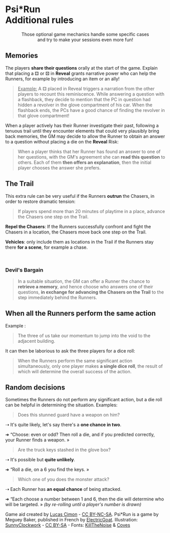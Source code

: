 # <span class="psirun">Psi<span class="asterisk">*</span>Run</span><br> Additional rules
<center>
Those optional game mechanics handle some specific cases
<br>and try to make your sessions even more fun!
</center>

## Memories
The players **share their questions** orally at the start of the game.
Explain that placing a ⚃ or ⚄ in **Reveal** grants narrative power
who can help the Runners, for example by introducing an item or an ally!
<!-- = flashback in Blades in the Dark -->

> <u>Example:</u> A ⚃ placed in Reveal triggers a narration from the other players to recount this reminiscence. While answering a question with a flashback, they decide to mention that the PC in question had hidden a revolver in the glove compartment of his car. When the flashback ends, the PCs have a good chance of finding the revolver in that glove compartment!

When a player actively has their Runner investigate their past,
following a tenuous trail until they encounter elements
that could very plausibly bring back memories,
the GM may decide to allow the Runner to obtain
an answer to a question without placing a die on the **Reveal** Risk:

> When a player thinks that her Runner has found an answer to one of her questions,
> with the GM's agreement she can **read this question** to others.
> Each of them **then offers an explanation**,
> then the initial player chooses the answer she prefers.

## The Trail
This extra rule can be very useful if the Runners **outrun** the Chasers,
in order to restore dramatic tension:

> If players spend more than 20 minutes of playtime in a place,> advance the Chasers one step on the Trail.

**Repel the Chasers**: If the Runners successfully confront and fight the Chasers in a location,
the Chasers move back one step on the Trail.

**Vehicles**: only include them as locations in the Trail if the Runners stay there **for a scene**, for example a chase.

<br>

### Devil's Bargain
> In a suitable situation, the GM can offer a Runner the chance to **retrieve a memory**,
> and hence choose who answers one of their questions,
> **in exchange for advancing the Chasers on the Trail** to the step immediately behind the Runners.

<p class="half-break">

## When all the Runners perform the same action
Example :

> The three of us take our momentum to jump into the void to the adjacent building.

It can then be laborious to ask the three players for a dice roll:

> When the Runners perform the same significant action simultaneously, only one player makes **a single dice roll**, the result of which will determine the overall success of the action.

## Random decisions
Sometimes the Runners do not perform any significant action,
but a die roll can be helpful in determining the situation.
Examples:

<p class="half-break"></p>

> Does this stunned guard have a weapon on him?

⇢ It's quite likely, let's say there's a **one chance in two**.

➜ “Choose: even or odd? Then roll a die, and if you predicted correctly, your Runner finds a weapon. »

<p class="half-break"></p>

> Are the truck keys stashed in the glove box?

⇢ It's possible but **quite unlikely**.

➜ “Roll a die, on a 6 you find the keys. »

<p class="half-break"></p>

> Which one of you does the monster attack?

⇢ Each Runner has **an equal chance** of being attacked.

➜ “Each choose a number between 1 and 6, then the die will determine who will be targeted. »
_(by re-rolling until a player's number is drawn)_

<p class="half-break">

<footer>

Game aid created by [Lucas Cimon](https://chezsoi.org/lucas/blog/) - [CC BY-NC-SA](https://creativecommons.org/licenses/by-nc-sa/3.0/).
Psi*Run is a game by Meguey Baker, published in French by [ElectricGoat](https://electric-goat.net/products/1).
Illustration: [SunnyClockwork](https://www.deviantart.com/sunnyclockwork/art/Firebrand-Remembers-520559447) - [CC BY-SA](https://creativecommons.org/licenses/by-sa/3.0/ ) - Fonts: [KillTheNoise](https://www.fontspace.com/kill-the-noise-font-f17592) & [Coves](https://www.behance.net/gallery/32715299/Coves-Free-Font)
</footer>
